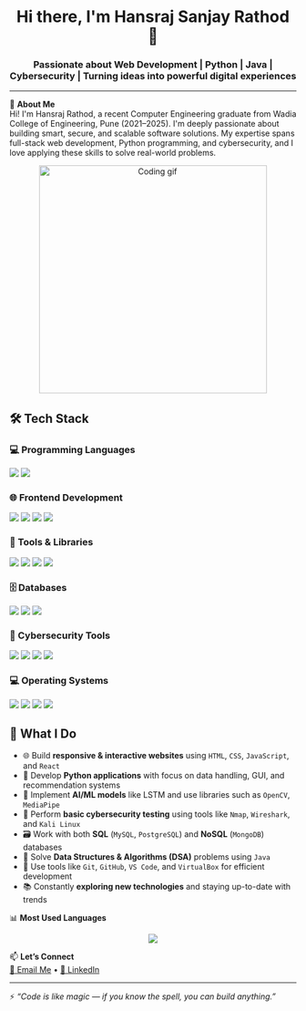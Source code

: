 <h1 align="center">Hi there, I'm Hansraj Sanjay Rathod 👋</h1>
<h3 align="center">Passionate about Web Development | Python | Java | Cybersecurity | Turning ideas into powerful digital experiences</h3>

---

🚀 **About Me**  
Hi! I'm Hansraj Rathod, a recent Computer Engineering graduate from Wadia College of Engineering, Pune (2021–2025). I'm deeply passionate about building smart, secure, and scalable software solutions. My expertise spans full-stack web development, Python programming, and cybersecurity, and I love applying these skills to solve real-world problems.
<p align="center">
  <img src="https://media.giphy.com/media/qgQUggAC3Pfv687qPC/giphy.gif" width="400" alt="Coding gif"/>
</p>




## 🛠️ Tech Stack

### 💻 Programming Languages  
<img src="https://img.shields.io/badge/Java-ED8B00?style=for-the-badge&logo=java&logoColor=white"/>  
<img src="https://img.shields.io/badge/Python-3670A0?style=for-the-badge&logo=python&logoColor=white"/>

### 🌐 Frontend Development  
<img src="https://img.shields.io/badge/HTML5-E34F26?style=for-the-badge&logo=html5&logoColor=white"/>  
<img src="https://img.shields.io/badge/CSS3-1572B6?style=for-the-badge&logo=css3&logoColor=white"/>  
<img src="https://img.shields.io/badge/JavaScript-F7DF1E?style=for-the-badge&logo=javascript&logoColor=black"/>  
<img src="https://img.shields.io/badge/React-20232A?style=for-the-badge&logo=react&logoColor=61DAFB"/>

### 🧠 Tools & Libraries  
<img src="https://img.shields.io/badge/OpenCV-5C3EE8?style=for-the-badge&logo=opencv&logoColor=white"/>  
<img src="https://img.shields.io/badge/MediaPipe-00897B?style=for-the-badge&logo=google&logoColor=white"/>  
<img src="https://img.shields.io/badge/scikit--learn-F7931E?style=for-the-badge&logo=scikit-learn&logoColor=white"/>  
<img src="https://img.shields.io/badge/Tkinter-FFCA28?style=for-the-badge&logo=python&logoColor=black"/>

### 🗄️ Databases  
<img src="https://img.shields.io/badge/MySQL-4479A1?style=for-the-badge&logo=mysql&logoColor=white"/>  
<img src="https://img.shields.io/badge/PostgreSQL-336791?style=for-the-badge&logo=postgresql&logoColor=white"/>  
<img src="https://img.shields.io/badge/MongoDB-4EA94B?style=for-the-badge&logo=mongodb&logoColor=white"/>

### 🔐 Cybersecurity Tools  
<img src="https://img.shields.io/badge/Kali_Linux-557C94?style=for-the-badge&logo=kalilinux&logoColor=white"/>  
<img src="https://img.shields.io/badge/Nmap-005C84?style=for-the-badge&logo=nmap&logoColor=white"/>  
<img src="https://img.shields.io/badge/Wireshark-1679A7?style=for-the-badge&logo=wireshark&logoColor=white"/>  
<img src="https://img.shields.io/badge/VirtualBox-183A61?style=for-the-badge&logo=virtualbox&logoColor=white"/>

### 💻 Operating Systems  
<img src="https://img.shields.io/badge/Linux-Ubuntu-E95420?style=for-the-badge&logo=ubuntu&logoColor=white"/>  
<img src="https://img.shields.io/badge/Kali_Linux-557C94?style=for-the-badge&logo=kalilinux&logoColor=white"/>  
<img src="https://img.shields.io/badge/Windows-0078D6?style=for-the-badge&logo=windows&logoColor=white"/>  
<img src="https://img.shields.io/badge/macOS-000000?style=for-the-badge&logo=apple&logoColor=white"/>


## 🌟 What I Do

- 🌐 Build **responsive & interactive websites** using `HTML`, `CSS`, `JavaScript`, and `React`
- 🐍 Develop **Python applications** with focus on data handling, GUI, and recommendation systems
- 🧠 Implement **AI/ML models** like LSTM and use libraries such as `OpenCV`, `MediaPipe`
- 🔐 Perform **basic cybersecurity testing** using tools like `Nmap`, `Wireshark`, and `Kali Linux`
- 🗃️ Work with both **SQL** (`MySQL`, `PostgreSQL`) and **NoSQL** (`MongoDB`) databases
- 🔢 Solve **Data Structures & Algorithms (DSA)** problems using `Java`
- 🧰 Use tools like `Git`, `GitHub`, `VS Code`, and `VirtualBox` for efficient development
- 📚 Constantly **exploring new technologies** and staying up-to-date with trends


  
📊 **Most Used Languages**  
<p align="center">
  <img src="https://github-readme-stats.vercel.app/api/top-langs/?username=hansrajrathod07&layout=compact&theme=tokyonight" />
</p>


📫 **Let’s Connect**  
[📧 Email Me](mailto:hansrajrathod674@gmail.com) • [💼 LinkedIn](https://www.linkedin.com/in/hansrajrathod/)

---

⚡ _“Code is like magic — if you know the spell, you can build anything.”_
